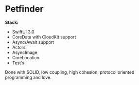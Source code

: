 # Petfinder

**Stack:**
  - SwiftUI 3.0
  - CoreData with CloudKit support
  - Async/Await support
  - Actors
  - AsyncImage
  - CoreLocation
  - Test's

Done with SOLID, low coupling, high cohesion, protocol oriented programming and love.

